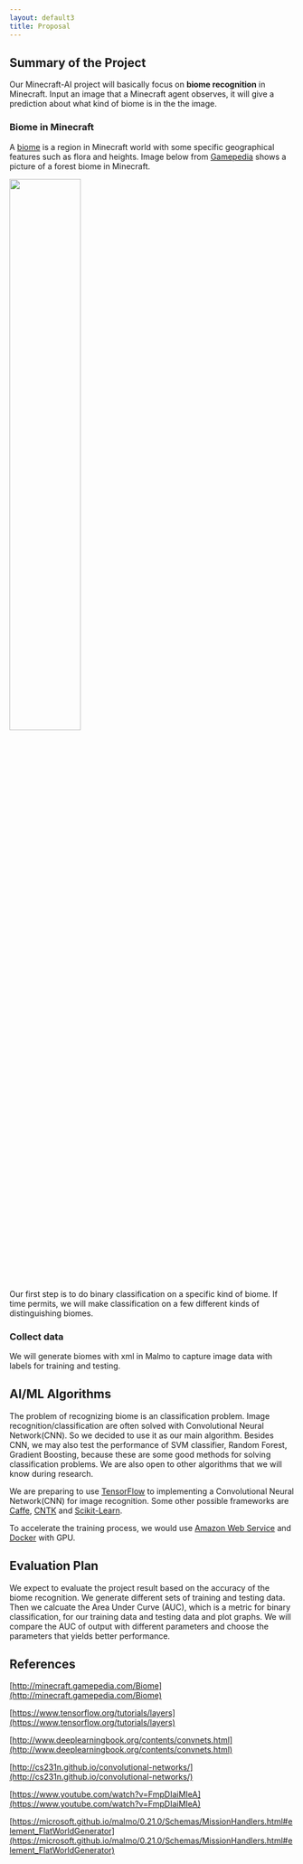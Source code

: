 ```yaml
---
layout: default3
title: Proposal
---
```


## Summary of the Project

Our Minecraft-AI project will basically focus on **biome recognition** in Minecraft. Input an image that a Minecraft agent observes, it will give a prediction about what kind of biome is in the the image. 

### Biome in Minecraft

A [biome](http://minecraft.gamepedia.com/Biome) is a region in Minecraft world with some specific geographical features such as flora and heights. Image below from [Gamepedia](http://minecraft.gamepedia.com/) shows a picture of a forest biome in Minecraft. 

<img src="https://hydra-media.cursecdn.com/minecraft.gamepedia.com/d/d1/Deciduous_Forest.png?version=a2315c785dbfd1fce8b768923aa98540" width="50%">

Our first step is to do binary classification on a specific kind of biome. If time permits, we will make classification on a few different kinds of distinguishing biomes. 

### Collect data

We will generate biomes with xml in Malmo to capture image data with labels for training and testing. 

## AI/ML Algorithms

The problem of recognizing biome is an classification problem. Image recognition/classification are often solved with Convolutional Neural Network(CNN). So we decided to use it as our main algorithm. Besides CNN, we may also test the performance of SVM classifier, Random Forest, Gradient Boosting, because these are some good methods for solving classification problems. We are also open to other algorithms that we will know during research.

We are preparing to use [TensorFlow](https://www.tensorflow.org/) to implementing a Convolutional Neural Network(CNN) for image recognition. Some other possible frameworks are [Caffe](http://caffe.berkeleyvision.org/), [CNTK](https://www.microsoft.com/en-us/research/product/cognitive-toolkit/) and [Scikit-Learn](http://scikit-learn.org). 

To accelerate the training process, we would use [Amazon Web Service](aws.amazon.com) and [Docker](https://www.docker.com/) with GPU. 

## Evaluation Plan

We expect to evaluate the project result based on the accuracy of the biome recognition. We generate different sets of training and testing data. Then we calcuate the Area Under Curve (AUC), which is a metric for binary classification, for our training data and testing data and plot graphs. We will compare the AUC of output with different parameters and choose the parameters that yields better performance.

## References

[http://minecraft.gamepedia.com/Biome](http://minecraft.gamepedia.com/Biome)

[https://www.tensorflow.org/tutorials/layers](https://www.tensorflow.org/tutorials/layers)

[http://www.deeplearningbook.org/contents/convnets.html](http://www.deeplearningbook.org/contents/convnets.html)

[http://cs231n.github.io/convolutional-networks/](http://cs231n.github.io/convolutional-networks/)

[https://www.youtube.com/watch?v=FmpDIaiMIeA](https://www.youtube.com/watch?v=FmpDIaiMIeA)

[https://microsoft.github.io/malmo/0.21.0/Schemas/MissionHandlers.html#element_FlatWorldGenerator](https://microsoft.github.io/malmo/0.21.0/Schemas/MissionHandlers.html#element_FlatWorldGenerator)